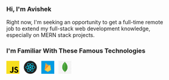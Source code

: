 
<h3> Hi, I'm Avishek </h3>

 <p>
      Right now, I'm seeking an opportunity to get a full-time remote
      <br />
      job to extend my full-stack web development knowledge,
      <br />
      especially on MERN stack projects.
    </p>

<h3>I'm Familiar With These Famous Technologies</h3>

<img src="js.png" width="34" height="34"> 
&nbsp; 
<img src="react.png" width="34" height="34"> 
&nbsp; 
<img src="firebase.png" width="34" height="34"> 
&nbsp; 
<img src="mongodb.png" width="34" height="34">

